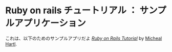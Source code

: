 # Ruby on rails チュートリアル ： サンプルアプリケーション

これは、以下のためのサンプルアプリだよ
[*Ruby on Rails Tutorial*](http://railstutorial.jp/)
by [Micheal Hartl](http://michealhartl.com/).